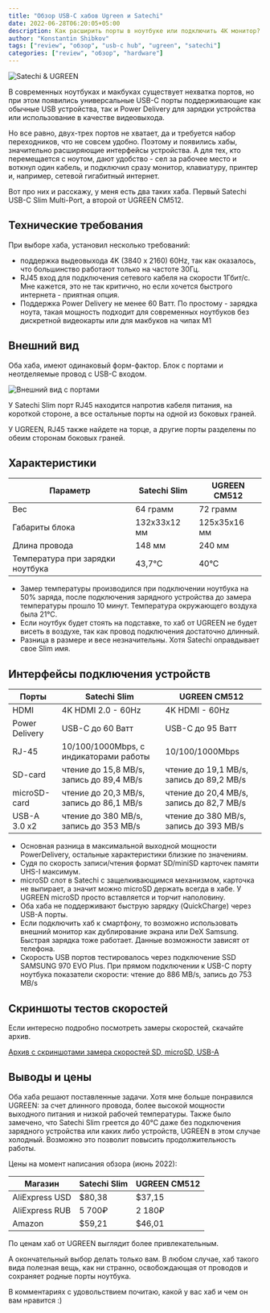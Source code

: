 ```yaml
---
title: "Обзор USB-C хабов Ugreen и Satechi"
date: 2022-06-28T06:20:05+05:00
description: Как расширить порты в ноутбуке или подключить 4К монитор? USB-C хабы нам в этом помогут, обзор двух с поддержкой 4K 60Hz.
author: "Konstantin Shibkov"
tags: ["review", "обзор", "usb-c hub", "ugreen", "satechi"]
categories: ["review", "обзор", "hardware"]
---
```


![Satechi & UGREEN](cover.webp)

В современных ноутбуках и макбуках существует нехватка портов, но
при этом появились универсальные USB-C порты поддерживающие как
обычные USB устройства, так и Power Delivery для зарядки устройства
или использование в качестве видеовыхода.

Но все равно, двух-трех портов не хватает, да и требуется набор
переходников, что не совсем удобно. Поэтому и появились хабы,
значительно расширяющие интерфейсы устройства. А для тех, кто
перемещается с ноутом, дают удобство - сел за рабочее место и
воткнул один кабель, и подключил сразу монитор, клавиатуру, принтер
и, например, сетевой гигабитный интернет.

Вот про них и расскажу, у меня есть два таких хаба.
Первый Satechi USB-C Slim Multi-Port,
а второй от UGREEN CM512.

## Технические требования

При выборе хаба, установил несколько требований:

- поддержка выдеовыхода 4K (3840 x 2160) 60Hz, так как оказалось, что большинство
  работают только на частоте 30Гц.
- RJ45 вход для подключения сетевого кабеля на скорости 1Гбит/с. Мне кажется,
  это не так критично, но если хочется быстрого интернета - приятная опция.
- Поддержка Power Delivery не менее 60 Ватт. По простому - зарядка ноута, такая
  мощность подходит для современных ноутбуков без дискретной видеокарты или для
  макбуков на чипах M1

## Внешний вид

Оба хаба, имеют одинаковый форм-фактор. Блок с портами и неотделяемые провод с
USB-C входом.

![Внешний вид с портами](ports.webp)

У Satechi Slim порт RJ45 находится напротив кабеля питания, на короткой стороне,
а все остальные порты на одной из боковых граней.

У UGREEN, RJ45 также найдете на торце, а другие порты разделены по обеим сторонам
боковых граней.

## Характеристики

| Параметр                         | Satechi Slim | UGREEN CM512 |
| -------------------------------- | ------------ | ------------ |
| Вес                              | 64 грамм     | 72 грамм     |
| Габариты блока                   | 132х33х12 мм | 125х35х16 мм |
| Длина провода                    | 148 мм       | 240 мм       |
| Температура при зарядки ноутбука | 43,7°C       | 40°C         |

- Замер температуры производился при подключении ноутбука на 50% заряда, после подключения зарядного
  устройства до замера температуры прошло 10 минут. Температура окружающего воздуха была 21°С.
- Если ноутбук будет стоять на подставке, то хаб от UGREEN не будет висеть в воздухе, так как провод
  подключения достаточно длинный.
- Разница в размере и весе незначительны. Хотя Satechi оправдывает свое Slim имя.

## Интерфейсы подключения устройств

| Порты          | Satechi Slim                             | UGREEN CM512                             |
| -------------- | ---------------------------------------- | ---------------------------------------- |
| HDMI           | 4K HDMI 2.0 - 60Hz                       | 4K HDMI - 60Hz      |
| Power Delivery | USB-C до 60 Ватт                         | USB-C до 95 Ватт                         |
| RJ-45          | 10/100/1000Mbps, с индикаторами работы   | 10/100/1000Mbps                          |
| SD-card        | чтение до 15,8 MB/s, запись до 89,4 MB/s | чтение до 19,1 MB/s, запись до 89,2 MB/s |
| microSD-card   | чтение до 20,3 MB/s, запись до 86,1 MB/s | чтение до 20,4 MB/s, запись до 82,7 MB/s |
| USB-A 3.0 х2   | чтение до 380 MB/s, запись до 353 MB/s   | чтение до 380 MB/s, запись до 393 MB/s   |

- Основная разница в максимальной выходной мощности PowerDelivery,
остальные характеристики близкие по значениям.
- Судя по скорость записи/чтения формат SD/miniSD карточек памяти UHS-I максимум.
- microSD слот в Satechi с защелкивающимся механизмом, карточка не выпирает, а значит
  можно microSD держать всегда в хабе. У UGREEN microSD просто вставляется и торчит
  наполовину.
- Оба хаба не поддерживают быструю зарядку (QuickCharge) через USB-A порты.
- Если подключить хаб к смартфону, то возможно использовать внешний монитор как дублирование экрана
или DeX Samsung. Быстрая зарядка тоже работает. Данные возможности зависят от телефона.
- Скорость USB портов тестировалось через подключение SSD SAMSUNG 970 EVO Plus.
  При прямом подключении к USB-C порту ноутбука показатели скорости: чтение до 886 MB/s, запись до 753 MB/s

## Скриншоты тестов скоростей

Если интересно подробно посмотреть замеры скоростей, скачайте архив.

[Архив с скриншотами замера скоростей SD, microSD, USB-A](speedtest_satechi_ugreen.zip)

## Выводы и цены

Оба хаба решают поставленные задачи. Хотя мне больше понравился UGREEN: за счет длинного провода,
более высокой мощности выходного питания и низкой рабочей температуры. Также было замечено, что
Satechi Slim греется до 40°С даже без подключения зарядного устройства или каких либо устройств, UGREEN в
этом случае холодный. Возможно это позволит повысить продолжительность работы.

Цены на момент написания обзора (июнь 2022):

| Магазин        | Satechi Slim | UGREEN CM512 |
| -------------- | ------------ | ------------ |
| AliExpress USD | $80,38       | $37,15       |
| AliExpress RUB | 5 700₽       | 2 180₽       |
| Amazon         | $59,21       | $46,01       |

По ценам хаб от UGREEN выглядит более привлекательным.

А окончательный выбор делать только вам. В любом случае, хаб такого вида полезная вещь, как ни странно,
освобождающая от проводов и сохраняет родные порты ноутбука.

В комментариях с удовольствием почитаю, какой у вас хаб и чем он вам нравится :)
